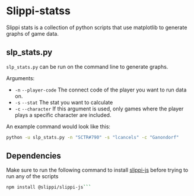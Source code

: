 # Slippi-statss

Slippi stats is a collection of python scripts that use matplotlib to generate graphs of game data. 

## slp_stats.py

`slp_stats.py` can be run on the command line to generate graphs.

Arguments:

- `-n` `--player-code` The connect code of the player you want to run data on.
- `-s` `--stat` The stat you want to calculate
- `-c` `--character` If this argument is used, only games where the player plays a specific character are included.

An example command would look like this:

```bash
python -u slp_stats.py -n "SCTR#790" -s "lcancels" -c "Ganondorf"
```

## Dependencies

Make sure to run the following command to install [slippi-js](https://github.com/project-slippi/slippi-js) before trying to run any of the scripts

```bash
npm install @slippi/slippi-js```
